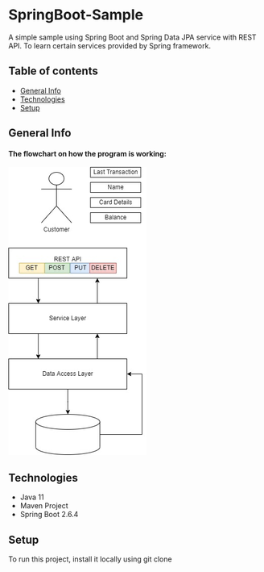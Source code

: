 # SpringBoot-Sample
A simple sample using Spring Boot and Spring Data JPA service with REST API. To learn certain services provided by Spring framework.

## Table of contents
* [General Info](#general-info)
* [Technologies](#technologies)
* [Setup](#setup)

## General Info
#### The flowchart on how the program is working:
![](./flowDiagram.jpg)

## Technologies
* Java 11
* Maven Project
* Spring Boot 2.6.4

## Setup
To run this project, install it locally using git clone
